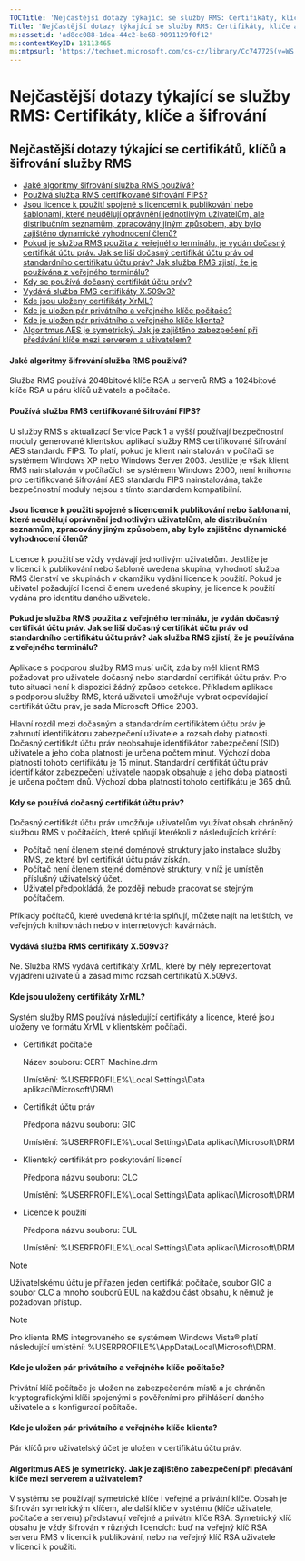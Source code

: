 ```yaml
---
TOCTitle: 'Nejčastější dotazy týkající se služby RMS: Certifikáty, klíče a šifrování'
Title: 'Nejčastější dotazy týkající se služby RMS: Certifikáty, klíče a šifrování'
ms:assetid: 'ad8cc088-1dea-44c2-be68-9091129f0f12'
ms:contentKeyID: 18113465
ms:mtpsurl: 'https://technet.microsoft.com/cs-cz/library/Cc747725(v=WS.10)'
---
```


Nejčastější dotazy týkající se služby RMS: Certifikáty, klíče a šifrování
=========================================================================

Nejčastější dotazy týkající se certifikátů, klíčů a šifrování služby RMS
------------------------------------------------------------------------

-   [Jaké algoritmy šifrování služba RMS používá?](#bkmk_10)
-   [Používá služba RMS certifikované šifrování FIPS?](#bkmk_11)
-   [Jsou licence k použití spojené s licencemi k publikování nebo šablonami, které neudělují oprávnění jednotlivým uživatelům, ale distribučním seznamům, zpracovány jiným způsobem, aby bylo zajištěno dynamické vyhodnocení členů?](#bkmk_12)
-   [Pokud je služba RMS použita z veřejného terminálu, je vydán dočasný certifikát účtu práv. Jak se liší dočasný certifikát účtu práv od standardního certifikátu účtu práv? Jak služba RMS zjistí, že je používána z veřejného terminálu?](#bkmk_13)
-   [Kdy se používá dočasný certifikát účtu práv?](#bkmk_14)
-   [Vydává služba RMS certifikáty X.509v3?](#bkmk_15)
-   [Kde jsou uloženy certifikáty XrML?](#bkmk_16)
-   [Kde je uložen pár privátního a veřejného klíče počítače?](#bkmk_17)
-   [Kde je uložen pár privátního a veřejného klíče klienta?](#bkmk_18)
-   [Algoritmus AES je symetrický. Jak je zajištěno zabezpečení při předávání klíče mezi serverem a uživatelem?](#bkmk_19)

<span id="BKMK_10"></span>
#### Jaké algoritmy šifrování služba RMS používá?

Služba RMS používá 2048bitové klíče RSA u serverů RMS a 1024bitové klíče RSA u páru klíčů uživatele a počítače.

<span id="BKMK_11"></span>
#### Používá služba RMS certifikované šifrování FIPS?

U služby RMS s aktualizací Service Pack 1 a vyšší používají bezpečnostní moduly generované klientskou aplikací služby RMS certifikované šifrování AES standardu FIPS. To platí, pokud je klient nainstalován v počítači se systémem Windows XP nebo Windows Server 2003. Jestliže je však klient RMS nainstalován v počítačích se systémem Windows 2000, není knihovna pro certifikované šifrování AES standardu FIPS nainstalována, takže bezpečnostní moduly nejsou s tímto standardem kompatibilní.

<span id="BKMK_12"></span>
#### Jsou licence k použití spojené s licencemi k publikování nebo šablonami, které neudělují oprávnění jednotlivým uživatelům, ale distribučním seznamům, zpracovány jiným způsobem, aby bylo zajištěno dynamické vyhodnocení členů?

Licence k použití se vždy vydávají jednotlivým uživatelům. Jestliže je v licenci k publikování nebo šabloně uvedena skupina, vyhodnotí služba RMS členství ve skupinách v okamžiku vydání licence k použití. Pokud je uživatel požadující licenci členem uvedené skupiny, je licence k použití vydána pro identitu daného uživatele.

<span id="BKMK_13"></span>
#### Pokud je služba RMS použita z veřejného terminálu, je vydán dočasný certifikát účtu práv. Jak se liší dočasný certifikát účtu práv od standardního certifikátu účtu práv? Jak služba RMS zjistí, že je používána z veřejného terminálu?

Aplikace s podporou služby RMS musí určit, zda by měl klient RMS požadovat pro uživatele dočasný nebo standardní certifikát účtu práv. Pro tuto situaci není k dispozici žádný způsob detekce. Příkladem aplikace s podporou služby RMS, která uživateli umožňuje vybrat odpovídající certifikát účtu práv, je sada Microsoft Office 2003.

Hlavní rozdíl mezi dočasným a standardním certifikátem účtu práv je zahrnutí identifikátoru zabezpečení uživatele a rozsah doby platnosti. Dočasný certifikát účtu práv neobsahuje identifikátor zabezpečení (SID) uživatele a jeho doba platnosti je určena počtem minut. Výchozí doba platnosti tohoto certifikátu je 15 minut. Standardní certifikát účtu práv identifikátor zabezpečení uživatele naopak obsahuje a jeho doba platnosti je určena počtem dnů. Výchozí doba platnosti tohoto certifikátu je 365 dnů.

<span id="BKMK_14"></span>
#### Kdy se používá dočasný certifikát účtu práv?

Dočasný certifikát účtu práv umožňuje uživatelům využívat obsah chráněný službou RMS v počítačích, které splňují kterékoli z následujících kritérií:

-   Počítač není členem stejné doménové struktury jako instalace služby RMS, ze které byl certifikát účtu práv získán.
-   Počítač není členem stejné doménové struktury, v níž je umístěn příslušný uživatelský účet.
-   Uživatel předpokládá, že později nebude pracovat se stejným počítačem.

Příklady počítačů, které uvedená kritéria splňují, můžete najít na letištích, ve veřejných knihovnách nebo v internetových kavárnách.

<span id="BKMK_15"></span>
#### Vydává služba RMS certifikáty X.509v3?

Ne. Služba RMS vydává certifikáty XrML, které by měly reprezentovat vyjádření uživatelů a zásad mimo rozsah certifikátů X.509v3.

<span id="BKMK_16"></span>
#### Kde jsou uloženy certifikáty XrML?

Systém služby RMS používá následující certifikáty a licence, které jsou uloženy ve formátu XrML v klientském počítači.

-   Certifikát počítače 

    Název souboru: CERT-Machine.drm

    Umístění: %USERPROFILE%\\Local Settings\\Data aplikací\\Microsoft\\DRM\\

-   Certifikát účtu práv

    Předpona názvu souboru: GIC

    Umístění: %USERPROFILE%\\Local Settings\\Data aplikací\\Microsoft\\DRM

-   Klientský certifikát pro poskytování licencí

    Předpona názvu souboru: CLC

    Umístění: %USERPROFILE%\\Local Settings\\Data aplikací\\Microsoft\\DRM

-   Licence k použití

    Předpona názvu souboru: EUL
    
    Umístění: %USERPROFILE%\\Local Settings\\Data aplikací\\Microsoft\\DRM

> [!NOTE]
> Uživatelskému účtu je přiřazen jeden certifikát počítače, soubor GIC a soubor CLC a mnoho souborů EUL na každou část obsahu, k němuž je požadován přístup. 

> [!NOTE]
> Pro klienta RMS integrovaného se systémem Windows Vista® platí následující umístění: %USERPROFILE%\\AppData\\Local\\Microsoft\\DRM. 

<span id="BKMK_17"></span>
#### Kde je uložen pár privátního a veřejného klíče počítače?

Privátní klíč počítače je uložen na zabezpečeném místě a je chráněn kryptografickými klíči spojenými s pověřeními pro přihlášení daného uživatele a s konfigurací počítače.

<span id="BKMK_18"></span>
#### Kde je uložen pár privátního a veřejného klíče klienta?

Pár klíčů pro uživatelský účet je uložen v certifikátu účtu práv.

<span id="BKMK_19"></span>
#### Algoritmus AES je symetrický. Jak je zajištěno zabezpečení při předávání klíče mezi serverem a uživatelem?

V systému se používají symetrické klíče i veřejné a privátní klíče. Obsah je šifrován symetrickým klíčem, ale další klíče v systému (klíče uživatele, počítače a serveru) představují veřejné a privátní klíče RSA. Symetrický klíč obsahu je vždy šifrován v různých licencích: buď na veřejný klíč RSA serveru RMS v licenci k publikování, nebo na veřejný klíč RSA uživatele v licenci k použití.
